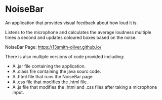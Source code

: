 # NoiseBar
An application that provides visual feedback about how loud it is.

Listens to the microphone and calculates the average loudness multiple times a second and updates coloured boxes based on the noise.

NoiseBar Page: https://13smith-oliver.github.io/

There is also multiple versions of code provided including:
* A .jar file containing the application.
* A .class file containing the java sourc code.
* A .html file that runs the NoiseBar page.
* A .css file that modifies the .html file.
* A .js file that modifies the .html and .css files after taking a microphone input.
